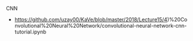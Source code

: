 CNN
 - https://github.com/uzay00/KaVe/blob/master/2018/Lecture15/4)%20Convolutional%20Neural%20Network/convolutional-neural-network-cnn-tutorial.ipynb
